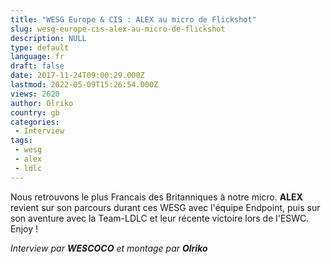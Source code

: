 ```yaml
---
title: "WESG Europe & CIS : ALEX au micro de Flickshot"
slug: wesg-europe-cis-alex-au-micro-de-flickshot
description: NULL
type: default
language: fr
draft: false
date: 2017-11-24T09:00:29.000Z
lastmod: 2022-05-09T15:26:54.000Z
views: 2620
author: Olriko
country: gb
categories:
 - Interview
tags:
 - wesg
 - alex
 - ldlc
---
```

Nous retrouvons le plus Francais des Britanniques à notre micro. **ALEX** revient sur son parcours durant ces WESG avec l'équipe Endpoint, puis sur son aventure avec la Team-LDLC et leur récente victoire lors de l'ESWC. Enjoy !

_Interview par **WESCOCO** et montage par **Olriko**_
